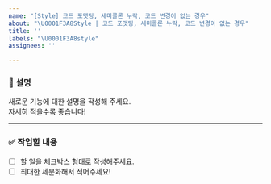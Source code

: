 ```yaml
---
name: "[Style] 코드 포맷팅, 세미콜론 누락, 코드 변경이 없는 경우"
about: "\U0001F3A8Style | 코드 포맷팅, 세미콜론 누락, 코드 변경이 없는 경우"
title: ''
labels: "\U0001F3A8style"
assignees: ''

---
```


### 📄 설명
새로운 기능에 대한 설명을 작성해 주세요.  
자세히 적을수록 좋습니다!

---

### ✅ 작업할 내용
- [ ] 할 일을 체크박스 형태로 작성해주세요.  
- [ ] 최대한 세분화해서 적어주세요!
